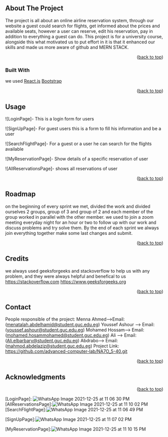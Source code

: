 <div id="top"></div>

<!-- ABOUT THE PROJECT -->
## About The Project

The project is all about an online airline reservation system, through our website a guest could search for flights, get informed about the prices and available seats, however a user can reserve, edit his reservation, pay in addition to everything a guest can do.
This project is for a university course, alongside this what motivated us to put effort in it is that it enhanced our skills and made us more aware of github and MERN STACK.


<p align="right">(<a href="#top">back to top</a>)</p>



### Built With

we used
[React.js](https://reactjs.org/)
[Bootstrap](https://getbootstrap.com)

<p align="right">(<a href="#top">back to top</a>)</p>


<!-- USAGE EXAMPLES -->
## Usage

![LoginPage]- This is a login form for users 

![SignUpPage]- For guest users this is a form to fill his information and be a user 

![SearchFlightPage]- For a guest or a user he can search for the flights available

![MyReservationPage]- Show details of a specific reservation of user

![AllReservationsPage]-  shows all reservations of user

<p align="right">(<a href="#top">back to top</a>)</p>



<!-- ROADMAP -->
## Roadmap
on the beginning of every sprint we met, divided the work and divided ourselves 2 groups, group of 3 and group of 2 and each member of the group worked in parallel with the other member.
we used to join a zoom meeting everyday night for an hour or two to follow up with our work and discuss problems and try solve them.
By the end of each sprint we always join everything together make some last changes and submit.
<p align="right">(<a href="#top">back to top</a>)</p>


## Credits
we always used geeksforgeeks and stackoverflow to help us with any problem, and they were always helpful and benefical to us
https://stackoverflow.com
https://www.geeksforgeeks.org
<p align="right">(<a href="#top">back to top</a>)</p>

<!-- CONTACT -->
## Contact

People responsible of the project:
Menna Ahmed-->Email:(menatalah.abdelhamid@student.guc.edu.eg)
Youssef Ashour --> Email:(youssef.ashour@student.guc.edu.eg)
Mohamed Hossam--> Email:(mohamed.hosammohamed@student.guc.edu.eg)
Ali --> Email:(Ali.elbarbary@student.guc.edu.eg)
Abdrabo--> Email:(mahmod.abdelaziz@student.guc.edu.eg)
Project Link: https://github.com/advanced-computer-lab/NA7O_5-40.git

<p align="right">(<a href="#top">back to top</a>)</p>




## Acknowledgments
<p align="right">(<a href="#top">back to top</a>)</p>


[LoginPage]: ![WhatsApp Image 2021-12-25 at 11 06 30 PM](https://user-images.githubusercontent.com/85501189/147394425-4e0b1698-524e-497d-9191-c3cd67d3aca5.jpeg)
[AllReservationsPage]:![WhatsApp Image 2021-12-25 at 11 10 02 PM](https://user-images.githubusercontent.com/85501189/147394432-c4e37add-3f08-425b-8aa9-e63735296540.jpeg)
[SearchFlightPage]:![WhatsApp Image 2021-12-25 at 11 06 49 PM](https://user-images.githubusercontent.com/85501189/147394434-c0b2b2e5-a155-48f5-82f3-23e9895c03d8.jpeg)

[SignUpPage]:![WhatsApp Image 2021-12-25 at 11 07 02 PM](https://user-images.githubusercontent.com/85501189/147394441-b406a0d1-47ae-42c7-8030-38482fb61407.jpeg)

[MyReservationPage]:![WhatsApp Image 2021-12-25 at 11 10 15 PM](https://user-images.githubusercontent.com/85501189/147394444-febc0b7a-29b8-4e38-8fe6-e1a1704f42d6.jpeg)
